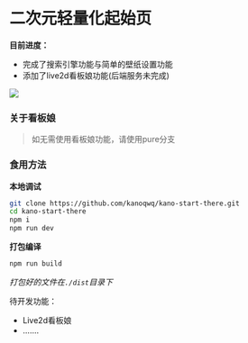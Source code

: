 # 二次元轻量化起始页

**目前进度：**

* 完成了搜索引擎功能与简单的壁纸设置功能
* 添加了live2d看板娘功能(后端服务未完成)

![](https://kanokano.cn/wp-content/uploads/2023/04/QQ截图20230401230246.png)

### 关于看板娘

> 如无需使用看板娘功能，请使用pure分支

### 食用方法

**本地调试**

```bash
git clone https://github.com/kanoqwq/kano-start-there.git
cd kano-start-there
npm i
npm run dev
```

**打包编译**

```bash
npm run build
```

*打包好的文件在`./dist`目录下*

待开发功能：

* Live2d看板娘
* .......